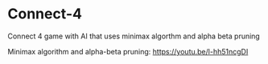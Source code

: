 # Connect-4
Connect 4 game with AI that uses minimax algorthm and alpha beta pruning 

Minimax algorithm and alpha-beta pruning: https://youtu.be/l-hh51ncgDI
